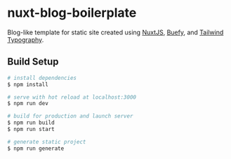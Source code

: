 # nuxt-blog-boilerplate

Blog-like template for static site created using [NuxtJS](https://nuxtjs.org/), [Buefy](https://buefy.org/), and [Tailwind Typography](https://github.com/tailwindlabs/tailwindcss-typography).

## Build Setup

```bash
# install dependencies
$ npm install

# serve with hot reload at localhost:3000
$ npm run dev

# build for production and launch server
$ npm run build
$ npm run start

# generate static project
$ npm run generate
```
